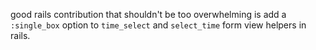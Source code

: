 good rails contribution that shouldn't be too overwhelming is add a `:single_box` option
to `time_select` and `select_time` form view helpers in rails.
